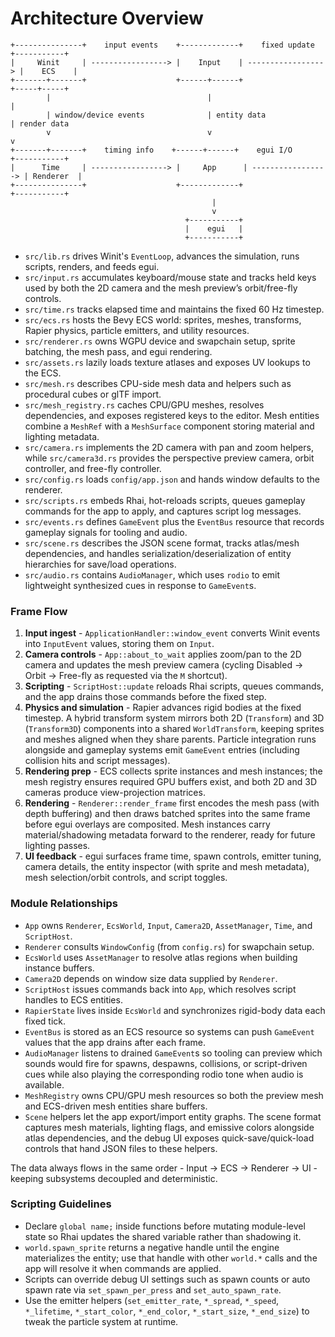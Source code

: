 # Architecture Overview

```
+---------------+    input events    +-------------+    fixed update    +-----------+
|     Winit     | -----------------> |    Input    | -----------------> |    ECS    |
+-------+-------+                    +------+------+                    +-----+-----+
        |                                   |                                |
        | window/device events              | entity data                    | render data
        v                                   v                                v
+-------+-------+    timing info    +------+------+    egui I/O         +-----------+
|      Time     | -----------------> |     App      | -----------------> | Renderer  |
+---------------+                    +-------------+                    +-----------+
                                             |
                                             v
                                       +-----------+
                                       |    egui   |
                                       +-----------+
```

- `src/lib.rs` drives Winit's `EventLoop`, advances the simulation, runs scripts, renders, and feeds egui.
- `src/input.rs` accumulates keyboard/mouse state and tracks held keys used by both the 2D camera and the mesh preview’s orbit/free-fly controls.
- `src/time.rs` tracks elapsed time and maintains the fixed 60 Hz timestep.
- `src/ecs.rs` hosts the Bevy ECS world: sprites, meshes, transforms, Rapier physics, particle emitters, and utility resources.
- `src/renderer.rs` owns WGPU device and swapchain setup, sprite batching, the mesh pass, and egui rendering.
- `src/assets.rs` lazily loads texture atlases and exposes UV lookups to the ECS.
- `src/mesh.rs` describes CPU-side mesh data and helpers such as procedural cubes or glTF import.
- `src/mesh_registry.rs` caches CPU/GPU meshes, resolves dependencies, and exposes registered keys to the editor. Mesh entities combine a `MeshRef` with a `MeshSurface` component storing material and lighting metadata.
- `src/camera.rs` implements the 2D camera with pan and zoom helpers, while `src/camera3d.rs` provides the perspective preview camera, orbit controller, and free-fly controller.
- `src/config.rs` loads `config/app.json` and hands window defaults to the renderer.
- `src/scripts.rs` embeds Rhai, hot-reloads scripts, queues gameplay commands for the app to apply, and captures script log messages.
- `src/events.rs` defines `GameEvent` plus the `EventBus` resource that records gameplay signals for tooling and audio.
- `src/scene.rs` describes the JSON scene format, tracks atlas/mesh dependencies, and handles serialization/deserialization of entity hierarchies for save/load operations.
- `src/audio.rs` contains `AudioManager`, which uses `rodio` to emit lightweight synthesized cues in response to `GameEvent`s.

### Frame Flow
1. **Input ingest** - `ApplicationHandler::window_event` converts Winit events into `InputEvent` values, storing them on `Input`.
2. **Camera controls** - `App::about_to_wait` applies zoom/pan to the 2D camera and updates the mesh preview camera (cycling Disabled → Orbit → Free-fly as requested via the `M` shortcut).
3. **Scripting** - `ScriptHost::update` reloads Rhai scripts, queues commands, and the app drains those commands before the fixed step.
4. **Physics and simulation** - Rapier advances rigid bodies at the fixed timestep. A hybrid transform system mirrors both 2D (`Transform`) and 3D (`Transform3D`) components into a shared `WorldTransform`, keeping sprites and meshes aligned when they share parents. Particle integration runs alongside and gameplay systems emit `GameEvent` entries (including collision hits and script messages).
5. **Rendering prep** - ECS collects sprite instances and mesh instances; the mesh registry ensures required GPU buffers exist, and both 2D and 3D cameras produce view-projection matrices.
6. **Rendering** - `Renderer::render_frame` first encodes the mesh pass (with depth buffering) and then draws batched sprites into the same frame before egui overlays are composited. Mesh instances carry material/shadowing metadata forward to the renderer, ready for future lighting passes.
7. **UI feedback** - egui surfaces frame time, spawn controls, emitter tuning, camera details, the entity inspector (with sprite and mesh metadata), mesh selection/orbit controls, and script toggles.

### Module Relationships
- `App` owns `Renderer`, `EcsWorld`, `Input`, `Camera2D`, `AssetManager`, `Time`, and `ScriptHost`.
- `Renderer` consults `WindowConfig` (from `config.rs`) for swapchain setup.
- `EcsWorld` uses `AssetManager` to resolve atlas regions when building instance buffers.
- `Camera2D` depends on window size data supplied by `Renderer`.
- `ScriptHost` issues commands back into `App`, which resolves script handles to ECS entities.
- `RapierState` lives inside `EcsWorld` and synchronizes rigid-body data each fixed tick.
- `EventBus` is stored as an ECS resource so systems can push `GameEvent` values that the app drains after each frame.
- `AudioManager` listens to drained `GameEvent`s so tooling can preview which sounds would fire for spawns, despawns, collisions, or script-driven cues while also playing the corresponding rodio tone when audio is available.
- `MeshRegistry` owns CPU/GPU mesh resources so both the preview mesh and ECS-driven mesh entities share buffers.
- `Scene` helpers let the app export/import entity graphs. The scene format captures mesh materials, lighting flags, and emissive colors alongside atlas dependencies, and the debug UI exposes quick-save/quick-load controls that hand JSON files to these helpers.

The data always flows in the same order - Input -> ECS -> Renderer -> UI - keeping subsystems decoupled and deterministic.

### Scripting Guidelines
- Declare `global name;` inside functions before mutating module-level state so Rhai updates the shared variable rather than shadowing it.
- `world.spawn_sprite` returns a negative handle until the engine materializes the entity; use that handle with other `world.*` calls and the app will resolve it when commands are applied.
- Scripts can override debug UI settings such as spawn counts or auto spawn rate via `set_spawn_per_press` and `set_auto_spawn_rate`.
- Use the emitter helpers (`set_emitter_rate`, `*_spread`, `*_speed`, `*_lifetime`, `*_start_color`, `*_end_color`, `*_start_size`, `*_end_size`) to tweak the particle system at runtime.
